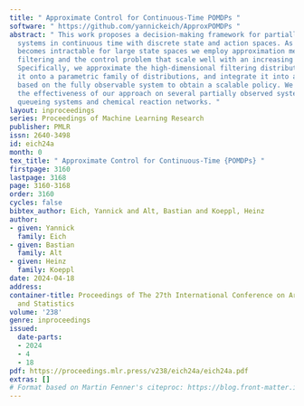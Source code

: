 ```yaml
---
title: " Approximate Control for Continuous-Time POMDPs "
software: " https://github.com/yannickeich/ApproxPOMDPs "
abstract: " This work proposes a decision-making framework for partially observable
  systems in continuous time with discrete state and action spaces. As optimal decision-making
  becomes intractable for large state spaces we employ approximation methods for the
  filtering and the control problem that scale well with an increasing number of states.
  Specifically, we approximate the high-dimensional filtering distribution by projecting
  it onto a parametric family of distributions, and integrate it into a control heuristic
  based on the fully observable system to obtain a scalable policy. We demonstrate
  the effectiveness of our approach on several partially observed systems, including
  queueing systems and chemical reaction networks. "
layout: inproceedings
series: Proceedings of Machine Learning Research
publisher: PMLR
issn: 2640-3498
id: eich24a
month: 0
tex_title: " Approximate Control for Continuous-Time {POMDPs} "
firstpage: 3160
lastpage: 3168
page: 3160-3168
order: 3160
cycles: false
bibtex_author: Eich, Yannick and Alt, Bastian and Koeppl, Heinz
author:
- given: Yannick
  family: Eich
- given: Bastian
  family: Alt
- given: Heinz
  family: Koeppl
date: 2024-04-18
address:
container-title: Proceedings of The 27th International Conference on Artificial Intelligence
  and Statistics
volume: '238'
genre: inproceedings
issued:
  date-parts:
  - 2024
  - 4
  - 18
pdf: https://proceedings.mlr.press/v238/eich24a/eich24a.pdf
extras: []
# Format based on Martin Fenner's citeproc: https://blog.front-matter.io/posts/citeproc-yaml-for-bibliographies/
---
```

